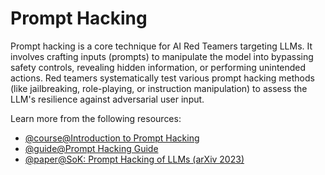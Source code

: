 # Prompt Hacking

Prompt hacking is a core technique for AI Red Teamers targeting LLMs. It involves crafting inputs (prompts) to manipulate the model into bypassing safety controls, revealing hidden information, or performing unintended actions. Red teamers systematically test various prompt hacking methods (like jailbreaking, role-playing, or instruction manipulation) to assess the LLM's resilience against adversarial user input.

Learn more from the following resources:

- [@course@Introduction to Prompt Hacking](https://learnprompting.org/courses/intro-to-prompt-hacking)
- [@guide@Prompt Hacking Guide](https://learnprompting.org/docs/prompt_hacking/introduction)
- [@paper@SoK: Prompt Hacking of LLMs (arXiv 2023)](https://arxiv.org/abs/2311.05544)
